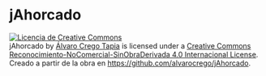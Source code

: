 # jAhorcado

<a rel="license" href="http://creativecommons.org/licenses/by-nc-nd/4.0/"><img alt="Licencia de Creative Commons" style="border-width:0" src="https://i.creativecommons.org/l/by-nc-nd/4.0/88x31.png" /></a><br /><span xmlns:dct="http://purl.org/dc/terms/" href="http://purl.org/dc/dcmitype/InteractiveResource" property="dct:title" rel="dct:type">jAhorcado</span> by <a xmlns:cc="http://creativecommons.org/ns#" href="http://alvarocrego.github.io/" property="cc:attributionName" rel="cc:attributionURL">Álvaro Crego Tapia</a> is licensed under a <a rel="license" href="http://creativecommons.org/licenses/by-nc-nd/4.0/">Creative Commons Reconocimiento-NoComercial-SinObraDerivada 4.0 Internacional License</a>.<br />Creado a partir de la obra en <a xmlns:dct="http://purl.org/dc/terms/" href="https://github.com/alvarocrego/jAhorcado" rel="dct:source">https://github.com/alvarocrego/jAhorcado</a>.
